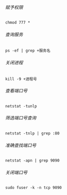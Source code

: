 ###### 赋予权限
`chmod 777 *`
###### 查询服务
`ps -ef | grep +服务名`
###### 关闭进程
`kill -9 +进程号`
###### 查看端口号
`netstat -tunlp`
###### 筛选端口号查询
`netstat -tnlp | grep :80`
###### 准确查找端口号
`netstat -apn | grep 9090`
###### 关闭端口号
`sudo fuser -k -n tcp 9090`


